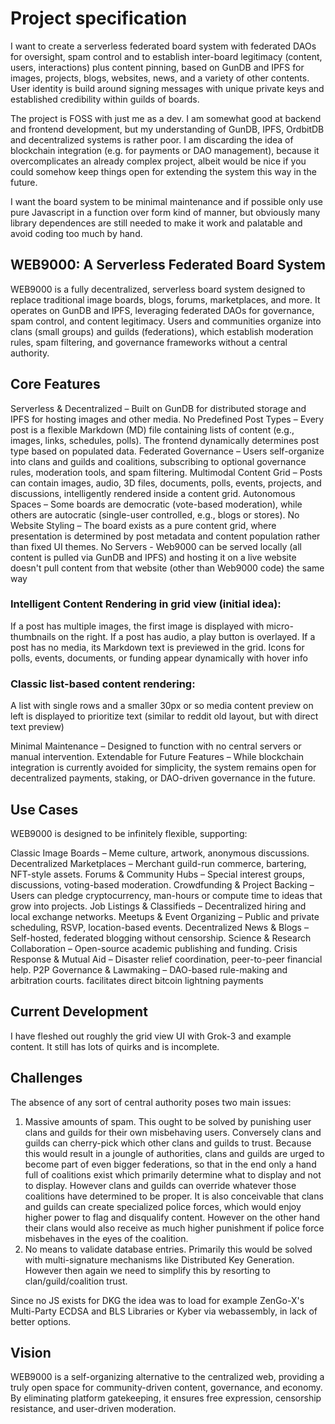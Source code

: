 # Project specification
I want to create a serverless federated board system with federated DAOs for oversight, spam control and to establish inter-board legitimacy (content, users, interactions) plus content pinning, based on GunDB and IPFS for images, projects, blogs, websites, news, and a variety of other contents. User identity is build around signing messages with unique private keys and established credibility within guilds of boards. 

The project is FOSS with just me as a dev. I am somewhat good at backend and frontend development, but my understanding of GunDB, IPFS, OrdbitDB and decentralized systems is rather poor. I am discarding the idea of blockchain integration (e.g. for payments or DAO management), because it overcomplicates an already complex project, albeit would be nice if you could somehow keep things open for extending the system this way in the future.

I want the board system to be minimal maintenance and if possible only use pure Javascript in a function over form kind of manner, but obviously many library dependences are still needed to make it work and palatable and avoid coding too much by hand.

## WEB9000: A Serverless Federated Board System
WEB9000 is a fully decentralized, serverless board system designed to replace traditional image boards, blogs, forums, marketplaces, and more. It operates on GunDB and IPFS, leveraging federated DAOs for governance, spam control, and content legitimacy. Users and communities organize into clans (small groups) and guilds (federations), which establish moderation rules, spam filtering, and governance frameworks without a central authority.

## Core Features

Serverless & Decentralized – Built on GunDB for distributed storage and IPFS for hosting images and other media.
No Predefined Post Types – Every post is a flexible Markdown (MD) file containing lists of content (e.g., images, links, schedules, polls). The frontend dynamically determines post type based on populated data.
Federated Governance – Users self-organize into clans and guilds and coalitions, subscribing to optional governance rules, moderation tools, and spam filtering.
Multimodal Content Grid – Posts can contain images, audio, 3D files, documents, polls, events, projects, and discussions, intelligently rendered inside a content grid.
Autonomous Spaces – Some boards are democratic (vote-based moderation), while others are autocratic (single-user controlled, e.g., blogs or stores).
No Website Styling – The board exists as a pure content grid, where presentation is determined by post metadata and content population rather than fixed UI themes.
No Servers - Web9000 can be served locally (all content is pulled via GunDB and IPFS) and hosting it on a live website doesn't pull content from that website (other than Web9000 code) the same way

### Intelligent Content Rendering in grid view (initial idea):
If a post has multiple images, the first image is displayed with micro-thumbnails on the right.
If a post has audio, a play button is overlayed.
If a post has no media, its Markdown text is previewed in the grid.
Icons for polls, events, documents, or funding appear dynamically with hover info

### Classic list-based content rendering:
A list with single rows and a smaller 30px or so media content preview on left is displayed to prioritize text (similar to reddit old layout, but with direct text preview)

Minimal Maintenance – Designed to function with no central servers or manual intervention.
Extendable for Future Features – While blockchain integration is currently avoided for simplicity, the system remains open for decentralized payments, staking, or DAO-driven governance in the future.

## Use Cases
WEB9000 is designed to be infinitely flexible, supporting:

Classic Image Boards – Meme culture, artwork, anonymous discussions.
Decentralized Marketplaces – Merchant guild-run commerce, bartering, NFT-style assets.
Forums & Community Hubs – Special interest groups, discussions, voting-based moderation.
Crowdfunding & Project Backing – Users can pledge cryptocurrency, man-hours or compute time to ideas that grow into projects.
Job Listings & Classifieds – Decentralized hiring and local exchange networks.
Meetups & Event Organizing – Public and private scheduling, RSVP, location-based events.
Decentralized News & Blogs – Self-hosted, federated blogging without censorship.
Science & Research Collaboration – Open-source academic publishing and funding.
Crisis Response & Mutual Aid – Disaster relief coordination, peer-to-peer financial help.
P2P Governance & Lawmaking – DAO-based rule-making and arbitration courts.
facilitates direct bitcoin lightning payments

## Current Development

I have fleshed out roughly the grid view UI with Grok-3 and example content. It still has lots of quirks and is incomplete.

## Challenges 

The absence of any sort of central authority poses two main issues:

1. Massive amounts of spam. This ought to be solved by punishing user clans and guilds for their own misbehaving users. Conversely clans and guilds can cherry-pick which other clans and guilds to trust. Because this would result in a joungle of authorities, clans and guilds are urged to become part of even bigger federations, so that in the end only a hand full of coalitions exist which primarily determine what to display and not to display. However clans and guilds can override whatever those coalitions have determined to be proper. It is also conceivable that clans and guilds can create specialized police forces, which would enjoy higher power to flag and disqualify content. However on the other hand their clans would also receive as much higher punishment if police force misbehaves in the eyes of the coalition. 
2. No means to validate database entries. Primarily this would be solved with multi-signature mechanisms like Distributed Key Generation. However then again we need to simplify this by resorting to clan/guild/coalition trust.

Since no JS exists for DKG the idea was to load for example ZenGo-X's Multi-Party ECDSA and BLS Libraries or Kyber via webassembly, in lack of better options.

## Vision
WEB9000 is a self-organizing alternative to the centralized web, providing a truly open space for community-driven content, governance, and economy. By eliminating platform gatekeeping, it ensures free expression, censorship resistance, and user-driven moderation.
